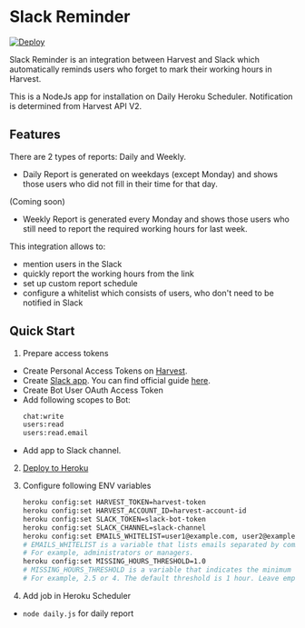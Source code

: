 # Slack Reminder

[![Deploy](https://www.herokucdn.com/deploy/button.svg)](https://heroku.com/deploy?template=https://github.com/tiaanswart/harvest-notifier)

Slack Reminder is an integration between Harvest and Slack which automatically reminds users who forget to mark their working hours in Harvest.

This is a NodeJs app for installation on Daily Heroku Scheduler.
Notification is determined from Harvest API V2.

## Features

There are 2 types of reports: Daily and Weekly.

- Daily Report is generated on weekdays (except Monday) and shows those users who did not fill in their time for that day.

(Coming soon)
- Weekly Report is generated every Monday and shows those users who still need to report the required working hours for last week.

This integration allows to:
- mention users in the Slack
- quickly report the working hours from the link
- set up custom report schedule
- configure a whitelist which consists of users, who don't need to be notified in Slack

## Quick Start

1. Prepare access tokens
  * Create Personal Access Tokens on [Harvest](https://id.getharvest.com/developers).
  * Create [Slack app](https://api.slack.com/apps). You can find official guide [here](https://slack.com/intl/en-ru/resources/using-slack/app-launch).
  * Create Bot User OAuth Access Token
  * Add following scopes to Bot:
      ```bash
      chat:write
      users:read
      users:read.email
      ```
  * Add app to Slack channel.

2. [Deploy to Heroku](https://heroku.com/deploy?template=https://github.com/tiaanswart/harvest-notifier)

3. Configure following ENV variables
    ```bash
    heroku config:set HARVEST_TOKEN=harvest-token
    heroku config:set HARVEST_ACCOUNT_ID=harvest-account-id
    heroku config:set SLACK_TOKEN=slack-bot-token
    heroku config:set SLACK_CHANNEL=slack-channel
    heroku config:set EMAILS_WHITELIST=user1@example.com, user2@example.com, user3@example.com
    # EMAILS_WHITELIST is a variable that lists emails separated by commas, which don't need to be notified in Slack.
    # For example, administrators or managers.
    heroku config:set MISSING_HOURS_THRESHOLD=1.0
    # MISSING_HOURS_THRESHOLD is a variable that indicates the minimum threshold of hours at which the employee will not be notified in Slack.
    # For example, 2.5 or 4. The default threshold is 1 hour. Leave empty if satisfied with the default value.
    ```

4. Add job in Heroku Scheduler

  * ```node daily.js``` for daily report